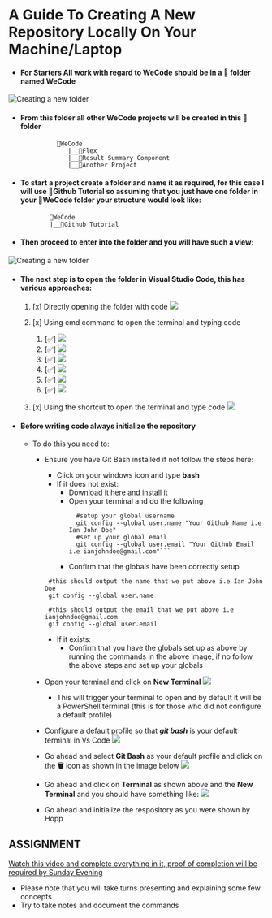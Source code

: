 # A Guide To Creating A New Repository Locally On Your Machine/Laptop

- #### For Starters All work with regard to WeCode should be in a 📂 folder named WeCode

<img src="newFolder.png" alt="Creating a new folder">

- #### From this folder all other WeCode projects will be created in this 📂 folder

                📂WeCode
                   |__📂Flex
                   |__📂Result Summary Component
                   |__📂Another Project

- #### To start a project create a folder and name it as required, for this case I will use 📂Github Tutorial so assuming that you just have one folder in your 📂WeCode folder your structure would look like:

              📂WeCode
              |__📂Github Tutorial

- #### Then proceed to enter into the folder and you will have such a view:

<img src="beforeOpeningInCode.png" alt="Creating a new folder">

- #### The next step is to open the folder in Visual Studio Code, this has various approaches:
    1. [x] Directly opening the folder with code
       <img src="openWithCode.png">

    2. [x] Using cmd command to open the terminal and typing code

        1. [✅]
           <img src="removeText.png">
        2. [✅]
           <img src="withoutText.png">
        3. [✅]
           <img src="typeCMD.png">
        4. [✅]
           <img src="terminalOpened.png">
        5. [✅]
           <img src="typeCode.png">
        6. [✅]
           <img src="opened.png">

    3. [x] Using the shortcut to open the terminal and type code
       <img src="terminalShortcut.png">

- #### Before writing code always initialize the repository
    - To do this you need to:
        - Ensure you have Git Bash installed if not follow the steps here:
            - Click on your windows icon and type __bash__
            - If it does not exist:
                - [Download it here and install it](https://git-scm.com/download/win)
                - Open your terminal and do the following
                  ```shell
                    #setup your global username
                    git config --global user.name "Your Github Name i.e Ian John Doe"
                    #set up your global email
                    git config --global user.email "Your Github Email i.e ianjohndoe@gmail.com"```
                - Confirm that the globals have been correctly setup
           ```shell
            #this should output the name that we put above i.e Ian John Doe
            git config --global user.name 
          
            #this should output the email that we put above i.e ianjohndoe@gmail.com
            git config --global user.email 
          ```
          <img src="sampleGlobalConfig.png" alt="">

            - If it exists:
                - Confirm that you have the globals set up as above by running the commands in the above image, if no
                  follow the above steps and set up your globals

        - Open your terminal and click on __New Terminal__
          <img src="newTerminal.png">
            - This will trigger your terminal to open and by default it will be a PowerShell terminal (this is for those
              who did not configure a default profile)
        - Configure a default profile so that **_git bash_** is your default terminal in Vs Code
          <img src="defaultProfile.png">
        - Go ahead and select __Git Bash__ as your default profile and click on the __🗑️__ icon as shown in the image
          below
          <img src="selectDefaultProfile.png">
        - Go ahead and click on __Terminal__ as shown above and the __New Terminal__  and you should have something
          like:
          <img src="finalDefaultProfile.png">
        - Go ahead and initialize the respository as you were shown by Hopp 


## ASSIGNMENT

[Watch this video and complete everything in it, proof of completion will be required by Sunday Evening](https://youtu.be/CvUiKWv2-C0?si=htRr7Ov8I0X8J21e)
- Please note that you will take turns presenting and explaining some few concepts
- Try to take notes and document the commands 